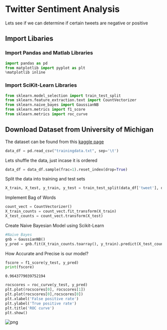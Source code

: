 
# Twitter Sentiment Analysis

Lets see if we can determine if certain tweets are negative or positive

## Import Libaries

### Import Pandas and Matlab Libraries


```python
import pandas as pd
from matplotlib import pyplot as plt
%matplotlib inline
```

### Import SciKit-Learn Libraries


```python
from sklearn.model_selection import train_test_split
from sklearn.feature_extraction.text import CountVectorizer
from sklearn.naive_bayes import GaussianNB
from sklearn.metrics import f1_score
from sklearn.metrics import roc_curve
```

## Download Dataset from University of Michigan

The dataset can be found from this [kaggle page](https://www.kaggle.com/c/si650winter11)


```python
data_df = pd.read_csv("trainingdata.txt", sep='\t')
```

Lets shuffle the data, just incase it is ordered


```python
data_df = data_df.sample(frac=1).reset_index(drop=True)
```

Split the data into training and test sets


```python
X_train, X_test, y_train, y_test = train_test_split(data_df['tweet'], data_df['label'])
```

Implement Bag of Words 


```python
count_vect = CountVectorizer()
X_train_counts = count_vect.fit_transform(X_train)
X_test_counts = count_vect.transform(X_test)
```

Create Naive Bayesian Model using Scikit-Learn


```python
#Naive Bayes 
gnb = GaussianNB()
y_pred = gnb.fit(X_train_counts.toarray(), y_train).predict(X_test_counts.toarray())
```

How Accurate and Precise is our model?


```python
fscore = f1_score(y_test, y_pred)
print(fscore)
```

    0.9643779039752194
    


```python
rocscores = roc_curve(y_test, y_pred)
plt.plot(rocscores[0], rocscores[1])
plt.plot(rocscores[0],rocscores[0])
plt.xlabel('False positive rate')
plt.ylabel('True positive rate')
plt.title('ROC curve')
plt.show()
```


![png](output_19_0.png)

